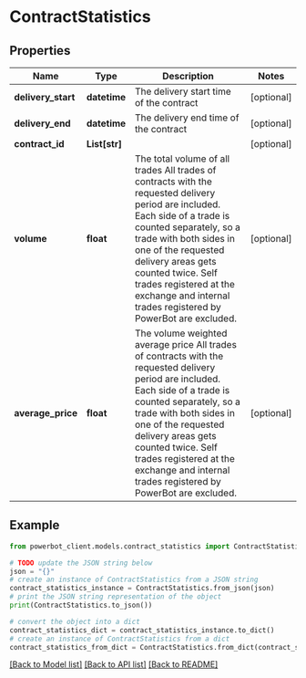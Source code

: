 # ContractStatistics


## Properties

Name | Type | Description | Notes
------------ | ------------- | ------------- | -------------
**delivery_start** | **datetime** | The delivery start time of the contract | [optional] 
**delivery_end** | **datetime** | The delivery end time of the contract | [optional] 
**contract_id** | **List[str]** |  | [optional] 
**volume** | **float** | The total volume of all trades  All trades of contracts with the requested delivery period are included. Each side of a trade is counted separately, so a trade with both sides in one of the requested delivery areas gets counted twice. Self trades registered at the exchange and internal trades registered by PowerBot are excluded. | [optional] 
**average_price** | **float** | The volume weighted average price  All trades of contracts with the requested delivery period are included. Each side of a trade is counted separately, so a trade with both sides in one of the requested delivery areas gets counted twice. Self trades registered at the exchange and internal trades registered by PowerBot are excluded. | [optional] 

## Example

```python
from powerbot_client.models.contract_statistics import ContractStatistics

# TODO update the JSON string below
json = "{}"
# create an instance of ContractStatistics from a JSON string
contract_statistics_instance = ContractStatistics.from_json(json)
# print the JSON string representation of the object
print(ContractStatistics.to_json())

# convert the object into a dict
contract_statistics_dict = contract_statistics_instance.to_dict()
# create an instance of ContractStatistics from a dict
contract_statistics_from_dict = ContractStatistics.from_dict(contract_statistics_dict)
```
[[Back to Model list]](../README.md#documentation-for-models) [[Back to API list]](../README.md#documentation-for-api-endpoints) [[Back to README]](../README.md)


